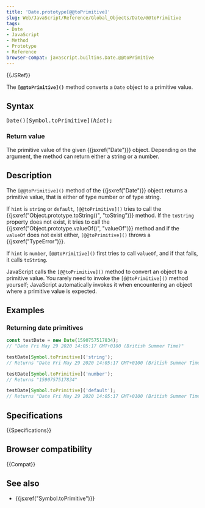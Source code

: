 ```yaml
---
title: 'Date.prototype[@@toPrimitive]'
slug: Web/JavaScript/Reference/Global_Objects/Date/@@toPrimitive
tags:
- Date
- JavaScript
- Method
- Prototype
- Reference
browser-compat: javascript.builtins.Date.@@toPrimitive
---
```

{{JSRef}}

The **`[@@toPrimitive]()`** method converts a `Date` object to a primitive
value.

## Syntax

<pre class="brush: js">Date()[Symbol.toPrimitive](<var>hint</var>);</pre>

### Return value

The primitive value of the given {{jsxref("Date")}} object. Depending on
the argument, the method can return either a string or a number.

## Description

The `[@@toPrimitive]()` method of the {{jsxref("Date")}} object returns a
primitive value, that is either of type number or of type string.

If `hint` is `string` or `default`, `[@@toPrimitive]()` tries to call the
{{jsxref("Object.prototype.toString()",
  "toString")}} method.
If the `toString` property does not exist, it tries to call the
{{jsxref("Object.prototype.valueOf()", "valueOf")}} method and
if the `valueOf` does not exist either, `[@@toPrimitive]()` throws a
{{jsxref("TypeError")}}.

If `hint` is `number`, `[@@toPrimitive]()` first tries to call `valueOf`, and if
that fails, it calls `toString`.

JavaScript calls the `[@@toPrimitive]()` method to convert an object to a
primitive value. You rarely need to invoke the `[@@toPrimitive]()` method
yourself; JavaScript automatically invokes it when encountering an object where
a primitive value is expected.

## Examples

### Returning date primitives

```js
const testDate = new Date(1590757517834);
// "Date Fri May 29 2020 14:05:17 GMT+0100 (British Summer Time)"

testDate[Symbol.toPrimitive]('string');
// Returns "Date Fri May 29 2020 14:05:17 GMT+0100 (British Summer Time)"

testDate[Symbol.toPrimitive]('number');
// Returns "1590757517834"

testDate[Symbol.toPrimitive]('default');
// Returns "Date Fri May 29 2020 14:05:17 GMT+0100 (British Summer Time)"
```

## Specifications

{{Specifications}}

## Browser compatibility

{{Compat}}

## See also

- {{jsxref("Symbol.toPrimitive")}}
